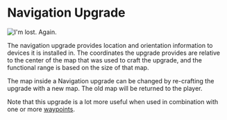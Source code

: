 # Navigation Upgrade

![I'm lost. Again.](oredict:opencomputers:navigationUpgrade)

The navigation upgrade provides location and orientation information to devices it is installed in. The coordinates the upgrade provides are relative to the center of the map that was used to craft the upgrade, and the functional range is based on the size of that map.

The map inside a Navigation upgrade can be changed by re-crafting the upgrade with a new map. The old map will be returned to the player.

Note that this upgrade is a lot more useful when used in combination with one or more [waypoints](../block/waypoint.md).